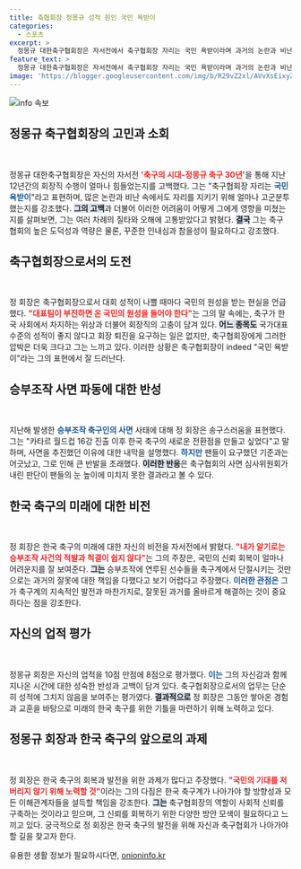 ```yaml
---
title: 축협회장 정몽규 성적 원인 국민 욕받이
categories:
  - 스포츠
excerpt: >
  정몽규 대한축구협회장은 자서전에서 축구협회장 자리는 국민 욕받이라며 과거의 논란과 비난을 돌아보았다. 그는 인내와 도덕성이 필수라 강조하며, 승부조작 사면 파동의 내막을 설명했다. 이 이야기가 궁금하다면 클릭!
feature_text: >
  정몽규 대한축구협회장은 자서전에서 축구협회장 자리는 국민 욕받이라며 과거의 논란과 비난을 돌아보았다. 그는 인내와 도덕성이 필수라 강조하며, 승부조작 사면 파동의 내막을 설명했다. 이 이야기가 궁금하다면 클릭!
image: 'https://blogger.googleusercontent.com/img/b/R29vZ2xl/AVvXsEixyZcFfHzMRdzZMjFBmAUKJYCLCGyLL1o632UiGVXcaFdKo_bkvkuCioo0uUKlGfBVcT3P84aROyZIXSBEx3Aw5nCQ3pTgDom1WDC4m8eifvWiAmWEEVb4x6G_l8C0QH225ldMjyaFvpxGEBGNO37VmDTDMHGhJPq73UglMfDca1-0aw/s1600/blogspot.png'
---
```


<p><img src="https://blogger.googleusercontent.com/img/b/R29vZ2xl/AVvXsEixyZcFfHzMRdzZMjFBmAUKJYCLCGyLL1o632UiGVXcaFdKo_bkvkuCioo0uUKlGfBVcT3P84aROyZIXSBEx3Aw5nCQ3pTgDom1WDC4m8eifvWiAmWEEVb4x6G_l8C0QH225ldMjyaFvpxGEBGNO37VmDTDMHGhJPq73UglMfDca1-0aw/s1600/blogspot.png" alt="info 속보" /></p>

<h2 data-ke-size="size26">정몽규 축구협회장의 고민과 소회</h2>

<p data-ke-size="size16">&nbsp;</p>

<p>정몽규 대한축구협회장은 자신의 자서전 <b><span style="color: #ee2323;">'축구의 시대-정몽규 축구 30년'</span></b>을 통해 지난 12년간의 회장직 수행이 얼마나 힘들었는지를 고백했다. 그는 "축구협회장 자리는 <b><span style="color: #1a5490;">국민 욕받이</span></b>"라고 표현하며, 많은 논란과 비난 속에서도 자리를 지키기 위해 얼마나 고군분투했는지를 강조했다. <b><span style="background-color: #21538527;">그의 고백</span></b>과 더불어 이러한 어려움이 어떻게 그에게 영향을 미쳤는지를 살펴보면, 그는 여러 차례의 질타와 오해에 고통받았다고 밝혔다. <b><span style="background-color: #21538527;">결국</span></b> 그는 축구 협회의 높은 도덕성과 역량은 물론, 꾸준한 인내심과 참을성이 필요하다고 강조했다.</p>

<h2 data-ke-size="size26">축구협회장으로서의 도전</h2>

<p data-ke-size="size16">&nbsp;</p>

<p>정 회장은 축구협회장으로서 대회 성적이 나쁠 때마다 국민의 원성을 받는 현실을 언급했다. <b><span style="color: #ee2323;">"대표팀이 부진하면 온 국민의 원성을 들어야 한다"</span></b>는 그의 말 속에는, 축구가 한국 사회에서 차지하는 위상과 더불어 회장직의 고충이 담겨 있다. <b><span style="background-color: #21538527;">어느 종목도</span></b> 국가대표 수준의 성적이 좋지 않다고 회장 퇴진을 요구하는 일은 없지만, 축구협회장에게 그러한 압박은 더욱 크다고 그는 느끼고 있다. 이러한 상황은 축구협회장이 indeed "국민 욕받이"라는 그의 표현에서 잘 드러난다.</p>

<h2 data-ke-size="size26">승부조작 사면 파동에 대한 반성</h2>

<p data-ke-size="size16">&nbsp;</p>

<p>지난해 발생한 <b><span style="color: #1a5490;">승부조작 축구인의 사면</span></b> 사태에 대해 정 회장은 송구스러움을 표현했다. 그는 "카타르 월드컵 16강 진출 이후 한국 축구의 새로운 전환점을 만들고 싶었다"고 말하며, 사면을 추진했던 이유에 대한 내막을 설명했다. <b><span style="color: #1a5490;">하지만</span></b> 팬들이 요구했던 기준과는 어긋났고, 그로 인해 큰 반발을 초래했다. <b><span style="background-color: #21538527;">이러한 반응</span></b>은 축구협회의 사면 심사위원회가 내린 판단이 팬들의 눈 높이에 미치지 못한 결과라고 볼 수 있다.</p>

<h2 data-ke-size="size26">한국 축구의 미래에 대한 비전</h2>

<p data-ke-size="size16">&nbsp;</p>

<p>정 회장은 한국 축구의 미래에 대한 자신의 비전을 자서전에서 밝혔다. <b><span style="color: #ee2323;">"내가 알기로는 승부조작 사건의 적발과 척결이 쉽지 않다"</span></b>는 그의 주장은, 국민의 신뢰 회복이 얼마나 어려운지를 잘 보여준다. <b><span style="background-color: #21538527;">그는</span></b> 승부조작에 연루된 선수들을 축구계에서 단절시키는 것만으로는 과거의 잘못에 대한 책임을 다했다고 보기 어렵다고 주장했다. <b><span style="color: #1a5490;">이러한 관점은</span></b> 그가 축구계의 지속적인 발전과 마찬가지로, 잘못된 과거를 올바르게 해결하는 것이 중요하다는 점을 강조한다.</p>

<h2 data-ke-size="size26">자신의 업적 평가</h2>

<p data-ke-size="size16">&nbsp;</p>

<p>정몽규 회장은 자신의 업적을 10점 만점에 8점으로 평가했다. <b><span style="color: #1a5490;">이는</span></b> 그의 자신감과 함께 지나온 시간에 대한 성숙한 반성과 고백이 담겨 있다. 축구협회장으로서의 업무는 단순히 성적에 그치지 않음을 보여주는 평가였다. <b><span style="background-color: #21538527;">결과적으로</span></b> 정 회장은 그동안 쌓아온 경험과 교훈을 바탕으로 미래의 한국 축구를 위한 기틀을 마련하기 위해 노력하고 있다.</p>

<h2 data-ke-size="size26">정몽규 회장과 한국 축구의 앞으로의 과제</h2>

<p data-ke-size="size16">&nbsp;</p>

<p>정 회장은 한국 축구의 회복과 발전을 위한 과제가 많다고 주장했다. <b><span style="color: #ee2323;">"국민의 기대를 저버리지 않기 위해 노력할 것"</span></b>이라는 그의 다짐은 한국 축구계가 나아가야 할 방향성과 모든 이해관계자들을 설득할 책임을 강조한다. <b><span style="background-color: #21538527;">그는</span></b> 축구협회장의 역할이 사회적 신뢰를 구축하는 것이라고 믿으며, 그 신뢰를 회복하기 위한 다양한 방안 모색이 필요하다고 느끼고 있다. 궁극적으로 정 회장은 한국 축구의 발전을 위해 자신과 축구협회가 나아가야 할 길을 찾고자 한다.</p>
유용한 생활 정보가 필요하시다면, <a href="https://onioninfo.kr" rel="dofollow">onioninfo.kr</a>


